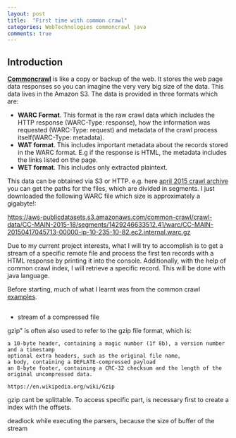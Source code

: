 ```yaml
---
layout: post
title:  "First time with common crawl"
categories: WebTechnologies commoncrawl java
comments: true
---
```


## Introduction

**[Commoncrawl](http://commoncrawl.org)** is like a copy or backup of the web. It stores the web page data responses so you can imagine the very very big 
size of the data. This data lives in the Amazon S3. The data is provided in three formats which are:

- **WARC Format**.  This format is the raw crawl data which includes the HTTP response (WARC-Type: response), how the information was requested (WARC-Type: request)
and metadata of the crawl process itself(WARC-Type: metadata).
- **WAT format**. This includes important metadata about the records stored in the WARC format. E.g if the response is HTML, the metadata includes the links listed
on the page.
- **WET format**. This includes only extracted plaintext.  

This data can be obtained via S3 or HTTP. e.g. here [april 2015 crawl archive](http://blog.commoncrawl.org/2015/05/april-2015-crawl-archive-available/) 
you can get the paths for the files, which are divided in segments. I just downloaded the following WARC file which size is approximately a gigabyte!:

https://aws-publicdatasets.s3.amazonaws.com/common-crawl/crawl-data/CC-MAIN-2015-18/segments/1429246633512.41/warc/CC-MAIN-20150417045713-00000-ip-10-235-10-82.ec2.internal.warc.gz

Due to my current project interests, what I will try to accomplish is to get a stream of a specific remote file and process the first ten records 
with a HTML response by printing it into the console. Additionally, with the help of common crawl index, I will retrieve a specific record.
This will be done with java language.

Before starting, much of what I learnt was from the common crawl [examples](https://github.com/commoncrawl/example-warc-java).


## 

- stream of a compressed file


gzip" is often also used to refer to the gzip file format, which is:

    a 10-byte header, containing a magic number (1f 8b), a version number and a timestamp
    optional extra headers, such as the original file name,
    a body, containing a DEFLATE-compressed payload
    an 8-byte footer, containing a CRC-32 checksum and the length of the original uncompressed data.

	https://en.wikipedia.org/wiki/Gzip
	
	
gzip cant be splittable. To access  specific part, is necessary first to create a index with the offsets.

deadlock while executing the parsers, because the size of buffer of the stream